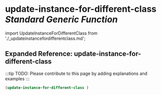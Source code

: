# **update-instance-for-different-class** *Standard Generic Function*

import UpdateInstanceForDifferentClass from './_updateinstancefordifferentclass.md';

<UpdateInstanceForDifferentClass />

## Expanded Reference: update-instance-for-different-class

:::tip
TODO: Please contribute to this page by adding explanations and examples
:::

```lisp
(update-instance-for-different-class )
```
